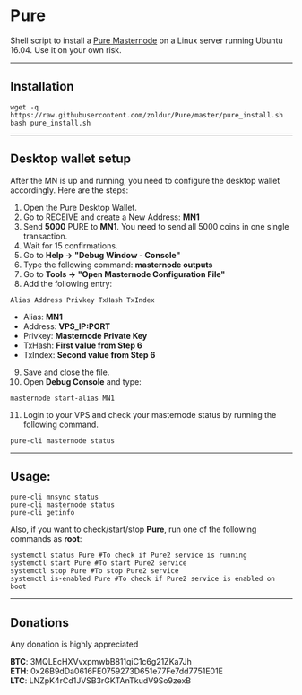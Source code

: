 # Pure
Shell script to install a [Pure Masternode](https://purealt.org) on a Linux server running Ubuntu 16.04. Use it on your own risk.
***

## Installation
```
wget -q https://raw.githubusercontent.com/zoldur/Pure/master/pure_install.sh
bash pure_install.sh
```
***

## Desktop wallet setup  

After the MN is up and running, you need to configure the desktop wallet accordingly. Here are the steps:  
1. Open the Pure Desktop Wallet.  
2. Go to RECEIVE and create a New Address: **MN1**  
3. Send **5000** PURE to **MN1**. You need to send all 5000 coins in one single transaction.
4. Wait for 15 confirmations.  
5. Go to **Help -> "Debug Window - Console"**  
6. Type the following command: **masternode outputs**  
7. Go to **Tools -> "Open Masternode Configuration File"**
8. Add the following entry:
```
Alias Address Privkey TxHash TxIndex
```
* Alias: **MN1**
* Address: **VPS_IP:PORT**
* Privkey: **Masternode Private Key**
* TxHash: **First value from Step 6**
* TxIndex:  **Second value from Step 6**
9. Save and close the file.
10. Open **Debug Console** and type:
```
masternode start-alias MN1
```
11. Login to your VPS and check your masternode status by running the following command.
```
pure-cli masternode status
```
***

## Usage:
```
pure-cli mnsync status
pure-cli masternode status  
pure-cli getinfo
```
Also, if you want to check/start/stop **Pure**, run one of the following commands as **root**:

```
systemctl status Pure #To check if Pure2 service is running
systemctl start Pure #To start Pure2 service
systemctl stop Pure #To stop Pure2 service
systemctl is-enabled Pure #To check if Pure2 service is enabled on boot
```  
***

## Donations

Any donation is highly appreciated

**BTC**: 3MQLEcHXVvxpmwbB811qiC1c6g21ZKa7Jh  
**ETH**: 0x26B9dDa0616FE0759273D651e77Fe7dd7751E01E  
**LTC**: LNZpK4rCd1JVSB3rGKTAnTkudV9So9zexB  
